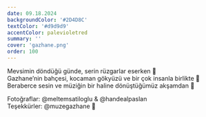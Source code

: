 ```yaml
---
date: 09.18.2024
backgroundColor: '#2D4D8C'
textColor: '#d9d9d9'
accentColor: palevioletred
summary: ''
cover: 'gazhane.png'
order: 100
---
```

Mevsimin döndüğü günde, serin rüzgarlar eserken 💨  
Gazhane’nin bahçesi, kocaman gökyüzü ve bir çok insanla birlikte 🌿  
Beraberce sesin ve müziğin bir haline dönüştüğümüz akşamdan 🍃

Fotoğraflar: @meltemsatiloglu & @handealpaslan  
Teşekkürler: @muzegazhane 🌹

<script async src="https://www.instagram.com/embed.js"></script>
<blockquote class="instagram-media" data-instgrm-permalink="https://www.instagram.com/p/DAToJ1KIOQ2" data-instgrm-version="14" style="background:#000; border:0; border-radius:3px; box-shadow:0 0 1px 0 rgba(0,0,0,0.5),0 1px 10px 0 rgba(0,0,0,0.15); margin: 1px; max-width:658px; min-width:326px; padding:0; width:99.375%;width:-webkit-calc(100% - 2px); width:calc(100% - 2px);"></blockquote>
